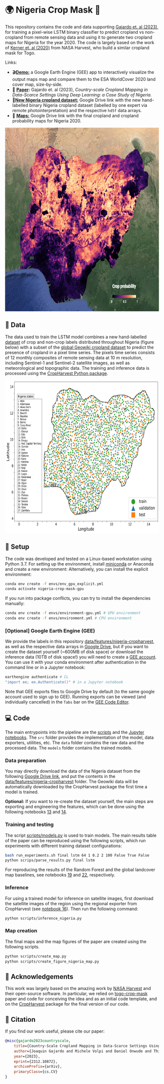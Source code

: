 # :earth_africa: Nigeria Crop Mask :seedling:
This repository contains the code and data supporting [Gajardo et. al (2023)](https://arxiv.org/abs/2312.10872), for training a pixel-wise LSTM binary classifier to predict cropland vs non-cropland from remote sensing data and using it to generate two cropland maps for Nigeria for the year 2020. The code is largely based on the work of [Kerner et. al (2020)](https://arxiv.org/abs/2006.16866) from NASA Harvest, who build a similar cropland mask for Togo.

Links:
- :clapper:**[Demo:](https://joaquingajardocastillo.users.earthengine.app/view/nigeria-cropland-maps)** a Google Earth Engine (GEE) app to interactively visualize the output maps map and compare them to the ESA WorldCover 2020 land cover map, size-by-side.
- :pencil: **[Paper](https://arxiv.org/abs/2312.10872):** Gajardo et. al (2023), *Country-scale Cropland Mapping in Data-Scarce Settings Using Deep Learning: a Case Study of Nigeria.*
- :open_file_folder:**[New Nigeria cropland dataset:](https://drive.google.com/drive/folders/1rJhh-UMknwOH14O-RFWpNfIViveUgE_5?usp=drive_link)** Google Drive link with the new hand-labelled binary Nigeria cropland dataset (labelled by one expert via remote photointerpretation) and the respective `hd5f` data arrays.
- :eyes: **[Maps:](https://drive.google.com/drive/folders/10MO0rJZ66dHLTdHDP-kWi_Da8SpjDjNO?usp=sharing)** Google Drive link with the final cropland and cropland probability maps for Nigeria 2020.

<p align="center">
    <img src="assets/nigeria_cropland_probability_map_image.png" alt="Nigeria map" height="600px"/>
</p>

## :open_file_folder: Data
The data used to train the LSTM model combines a new hand-labelled [dataset]() of crop and non-crop labels distributed throughout Nigeria (figure below) with a subset of the [global Geowiki cropland dataset](https://doi.pangaea.de/10.1594/PANGAEA.873912) to predict the presence of cropland in a pixel time series. The pixels time series consists of 12 monthly composites of remote sensing data at 10 m resolution, including Sentinel-1 and Sentinel-2 satellite images, as well as meteorological and topographic data. The training and inference data is processed using the [CropHarvest Python package](https://github.com/nasaharvest/cropharvest).

<p align="center">
    <img src="assets/nigeria_dataset_splits_new.png" alt="Nigeria map" height="500px"/>
</p>

## :hammer: Setup
The code was developed and tested on a Linux-based workstation using Python 3.7. For setting up the environment, install [miniconda](https://docs.conda.io/projects/miniconda/en/latest/) or Anaconda and create a new environment:
Alternatively, you can install the explicit environment:
```bash
conda env create -f envs/env_gpu_explicit.yml
conda activate nigeria-crop-mask-gpu
```

If you run into package conflicts, you can try to install the dependencies manually:
```bash
conda env create -f envs/environment-gpu.yml # GPU environment
conda env create -f envs/environment.yml # CPU environment
```
### [Optional] Google Earth Engine (GEE)

We provide the labels in this repository [data/features/nigeria-cropharvest](data/features/nigeria-cropharvest/), as well as the respective data arrays in [Google Drive](https://drive.google.com/drive/folders/1rJhh-UMknwOH14O-RFWpNfIViveUgE_5?usp=drive_link), but if you want to create the dataset yourself (~600MB of disk space) or download the inference data (10TB of disk space!) you will need to create a [GEE account](https://code.earthengine.google.com/register). You can use it with your conda environment after authentication in the command line or in a Jupyter notebook:

```bash
earthengine authenticate # CL
"import ee; ee.Authenticate()" # in a Jupyter notebook
```

Note that GEE exports files to Google Drive by default (to the same google account used to sign up to GEE).
Running exports can be viewed (and individually cancelled) in the `Tabs` bar on the [GEE Code Editor](https://code.earthengine.google.com/).

## :computer: Code

The main entrypoints into the pipeline are the [scripts](scripts) and the [Jupyter notebooks](notebooks/). The `src` folder provides the implementation of the model, data exporters, utilities, etc. The `data` folder contains the raw data and the processed data. The `models` folder contains the trained models.

### Data preparation
You may directly download the data of the Nigeria dataset from the following [Google Drive link](https://drive.google.com/drive/folders/1rJhh-UMknwOH14O-RFWpNfIViveUgE_5?usp=drive_link), and put the contents in the [data/features/nigeria-cropharvest](data/features/nigeria-cropharvest/) folder. The Geowiki data will be automatically downloaded by the CropHarvest package the first time a model is trained.

**Optional:** If you want to re-create the dataset yourself, the main steps are exporting and engineering the features, which can be done using the following notebooks [13](notebooks/13_cropharvest_sentinel1.ipynb) and [14](notebooks/14_cropharvest_sentinel1_engineer_nigeria.ipynb).


### Training and testing
The script [scripts/models.py](scripts/models.py) is used to train models. The main results table of the paper can be reproduced using the following scripts, which run experiments with different training dataset configurations:

```bash
bash run_experiments.sh final lstm 64 1 0.2 2 100 False True False
python scrips/parse_results.py final lstm
```
For reproducing the results of the Random Forest and the global landcover map baselines, see notebooks [19](./notebooks/19_cropharvest_sentinel1_reimplementation%20RF_benchmark.ipynb) and [22](./notebooks/22_cropharvest_sentinel1_GEE_landcover_maps_benchmark.ipynb), respectively.


### Inference
For using a trained model for inference on satellite images, first download the satellite images of the region using the regional exporter from CropHarvest (see [notebook 16](notebooks/16_cropharvest_sentinel1_export_region_nigeria.ipynb)). Then run the following command:

```bash
python scripts/inference_nigeria.py
```
### Map creation
The final maps and the map figures of the paper are created using the following scripts.
```bash
python scripts/create_map.py
python scripts/create_figure_nigeria_map.py
```


## :pray: Acknowledgements
This work was largely based on the amazing work by [NASA Harvest](https://nasaharvest.org/) and their open-source software. In particular, we relied on [togo-crop-mask](https://github.com/nasaharvest/togo-crop-mask) paper and code for conceiving the idea and as an initial code template, and on the [CropHarvest](https://github.com/nasaharvest/cropharvest) package for the final version of our code.

## :bookmark_tabs: Citation

If you find our work useful, please cite our paper:
    
```bibtex
@misc{gajardo2023countryscale,
    title={Country-Scale Cropland Mapping in Data-Scarce Settings Using Deep Learning: A Case Study of Nigeria}, 
    author={Joaquin Gajardo and Michele Volpi and Daniel Onwude and Thijs Defraeye},
    year={2023},
    eprint={2312.10872},
    archivePrefix={arXiv},
    primaryClass={cs.CV}
}
```
